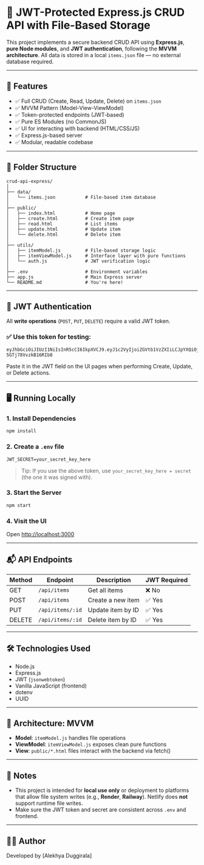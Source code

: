 # 🔐 JWT-Protected Express.js CRUD API with File-Based Storage

This project implements a secure backend CRUD API using **Express.js**, **pure Node modules**, and **JWT authentication**, following the **MVVM architecture**. All data is stored in a local `items.json` file — no external database required.

---

## 🚀 Features

- ✅ Full CRUD (Create, Read, Update, Delete) on `items.json`
- ✅ MVVM Pattern (Model-View-ViewModel)
- ✅ Token-protected endpoints (JWT-based)
- ✅ Pure ES Modules (no CommonJS)
- ✅ UI for interacting with backend (HTML/CSS/JS)
- ✅ Express.js-based server
- ✅ Modular, readable codebase

---

## 📂 Folder Structure

```
crud-api-express/
│
├── data/
│   └── items.json           # File-based item database
│
├── public/
│   ├── index.html           # Home page
│   ├── create.html          # Create item page
│   ├── read.html            # List items
│   ├── update.html          # Update item
│   └── delete.html          # Delete item
│
├── utils/
│   ├── itemModel.js         # File-based storage logic
│   ├── itemViewModel.js     # Interface layer with pure functions
│   └── auth.js              # JWT verification logic
│
├── .env                     # Environment variables
├── app.js                   # Main Express server
└── README.md                # You're here!
```

---

## 🔐 JWT Authentication

All **write operations** (`POST`, `PUT`, `DELETE`) require a valid JWT token.

### ✅ Use this token for testing:

```
eyJhbGciOiJIUzI1NiIsInR5cCI6IkpXVCJ9.eyJ1c2VyIjoiZGVtb1VzZXIiLCJpYXQiOjE3NDYzMzQ2MDgsImV4cCI6MjA2MTkxMDYwOH0.FW1UBM7kSFe5T8BWeRu6fa15U-5GTj78VvzkB16RIb8
```

Paste it in the JWT field on the UI pages when performing Create, Update, or Delete actions.

---

## 🖥️ Running Locally

### 1. Install Dependencies

```bash
npm install
```

### 2. Create a `.env` file

```env
JWT_SECRET=your_secret_key_here
```

> Tip: If you use the above token, use `your_secret_key_here = secret` (the one it was signed with).

### 3. Start the Server

```bash
npm start
```

### 4. Visit the UI

Open [http://localhost:3000](http://localhost:3000)

---

## 📬 API Endpoints

| Method | Endpoint           | Description              | JWT Required |
|--------|--------------------|--------------------------|--------------|
| GET    | `/api/items`       | Get all items            | ❌ No         |
| POST   | `/api/items`       | Create a new item        | ✅ Yes        |
| PUT    | `/api/items/:id`   | Update item by ID        | ✅ Yes        |
| DELETE | `/api/items/:id`   | Delete item by ID        | ✅ Yes        |

---

## 🛠️ Technologies Used

- Node.js
- Express.js
- JWT (`jsonwebtoken`)
- Vanilla JavaScript (frontend)
- dotenv
- UUID

---

## 🧠 Architecture: MVVM

- **Model**: `itemModel.js` handles file operations
- **ViewModel**: `itemViewModel.js` exposes clean pure functions
- **View**: `public/*.html` files interact with the backend via fetch()

---

## 📢 Notes

- This project is intended for **local use only** or deployment to platforms that allow file system writes (e.g., **Render**, **Railway**). Netlify does **not** support runtime file writes.
- Make sure the JWT token and secret are consistent across `.env` and frontend.

---

## 👨‍💻 Author

Developed by [Alekhya Duggirala]
